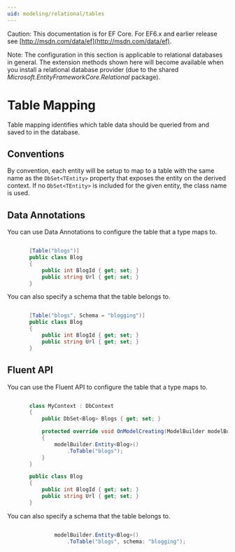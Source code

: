 ```yaml
---
uid: modeling/relational/tables
---
```

Caution: This documentation is for EF Core. For EF6.x and earlier release see [http://msdn.com/data/ef](http://msdn.com/data/ef).

Note: The configuration in this section is applicable to relational databases in general. The extension methods shown here will become available when you install a relational database provider (due to the shared *Microsoft.EntityFrameworkCore.Relational* package).

  # Table Mapping

Table mapping identifies which table data should be queried from and saved to in the database.

  ## Conventions

By convention, each entity will be setup to map to a table with the same name as the `DbSet<TEntity>` property that exposes the entity on the derived context. If no `DbSet<TEntity>` is included for the given entity, the class name is used.

  ## Data Annotations

You can use Data Annotations to configure the table that a type maps to.

<!-- literal_block"language": "csharp", "source": "/Users/shirhatti/src/EntityFramework.Docs/docs/modeling/relational/Modeling/DataAnnotations/Samples/Relational/Table.cs", "xml:space": "preserve", "classes  "backrefs  "names  "dupnames  highlight_args"h1_lines":1, "linenostart": 1}, "ids  "linenos": true -->

````c#

       [Table("blogs")]
       public class Blog
       {
           public int BlogId { get; set; }
           public string Url { get; set; }
       }

   ````

You can also specify a schema that the table belongs to.

<!-- literal_block"language": "csharp", "source": "/Users/shirhatti/src/EntityFramework.Docs/docs/modeling/relational/Modeling/DataAnnotations/Samples/Relational/TableAndSchema.cs", "xml:space": "preserve", "classes  "backrefs  "names  "dupnames  highlight_args"h1_lines":1, "linenostart": 1}, "ids  "linenos": true -->

````c#

       [Table("blogs", Schema = "blogging")]
       public class Blog
       {
           public int BlogId { get; set; }
           public string Url { get; set; }
       }

   ````

  ## Fluent API

You can use the Fluent API to configure the table that a type maps to.

<!-- literal_block"language": "csharp", "source": "/Users/shirhatti/src/EntityFramework.Docs/docs/modeling/relational/Modeling/FluentAPI/Samples/Relational/Table.cs", "xml:space": "preserve", "classes  "backrefs  "names  "dupnames  highlight_args"h1_lines":7, 8, "linenostart": 1}, "ids  "linenos": true -->

````c#

       class MyContext : DbContext
       {
           public DbSet<Blog> Blogs { get; set; }

           protected override void OnModelCreating(ModelBuilder modelBuilder)
           {
               modelBuilder.Entity<Blog>()
                   .ToTable("blogs");
           }
       }

       public class Blog
       {
           public int BlogId { get; set; }
           public string Url { get; set; }
       }

   ````

You can also specify a schema that the table belongs to.

<!-- literal_block"language": "csharp", "source": "/Users/shirhatti/src/EntityFramework.Docs/docs/modeling/relational/Modeling/FluentAPI/Samples/Relational/TableAndSchema.cs", "xml:space": "preserve", "classes  "backrefs  "names  "dupnames  highlight_args"h1_lines":2, "linenostart": 1}, "ids  "linenos": true -->

````c#

               modelBuilder.Entity<Blog>()
                   .ToTable("blogs", schema: "blogging");

   ````
